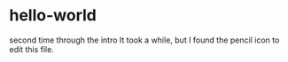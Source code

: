 # hello-world
second time through the intro
It took a while, but I found the pencil icon to edit this file.
